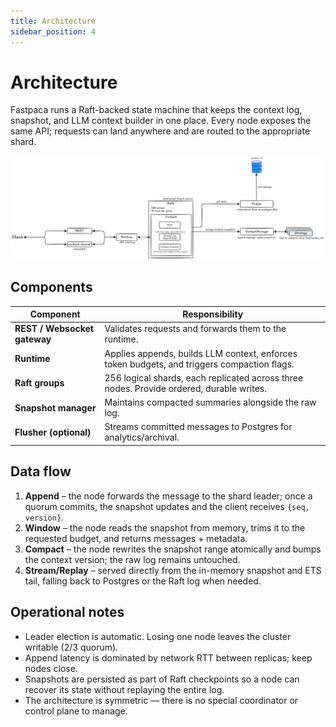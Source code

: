```yaml
---
title: Architecture
sidebar_position: 4
---
```


# Architecture

Fastpaca runs a Raft-backed state machine that keeps the context log, snapshot, and LLM context builder in one place. Every node exposes the same API; requests can land anywhere and are routed to the appropriate shard.

![Fastpaca Architecture](./img/architecture.png)

## Components

| Component | Responsibility |
| --- | --- |
| **REST / Websocket gateway** | Validates requests and forwards them to the runtime. |
| **Runtime** | Applies appends, builds LLM context, enforces token budgets, and triggers compaction flags. |
| **Raft groups** | 256 logical shards, each replicated across three nodes.  Provide ordered, durable writes. |
| **Snapshot manager** | Maintains compacted summaries alongside the raw log. |
| **Flusher (optional)** | Streams committed messages to Postgres for analytics/archival. |

## Data flow

1. **Append** – the node forwards the message to the shard leader; once a quorum commits, the snapshot updates and the client receives `{seq, version}`.  
2. **Window** – the node reads the snapshot from memory, trims it to the requested budget, and returns messages + metadata.  
3. **Compact** – the node rewrites the snapshot range atomically and bumps the context version; the raw log remains untouched.  
4. **Stream/Replay** – served directly from the in-memory snapshot and ETS tail, falling back to Postgres or the Raft log when needed.

## Operational notes

- Leader election is automatic.  Losing one node leaves the cluster writable (2/3 quorum).  
- Append latency is dominated by network RTT between replicas; keep nodes close.  
- Snapshots are persisted as part of Raft checkpoints so a node can recover its state without replaying the entire log.  
- The architecture is symmetric — there is no special coordinator or control plane to manage.
